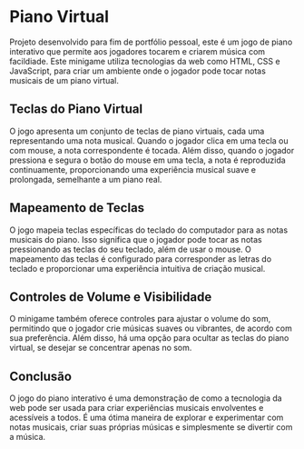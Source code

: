 # Piano Virtual

Projeto desenvolvido para fim de portfólio pessoal, este é um jogo de piano interativo que permite aos jogadores tocarem e criarem música com facildiade.
Este minigame utiliza tecnologias da web como HTML, CSS e JavaScript, para criar um ambiente onde o jogador pode tocar notas musicais de um piano virtual.

## Teclas do Piano Virtual

O jogo apresenta um conjunto de teclas de piano virtuais, cada uma representando uma nota musical. Quando o jogador clica em uma tecla ou com mouse, a nota correspondente é tocada. Além disso, quando o jogador pressiona e segura o botão do mouse em uma tecla, a nota é reproduzida continuamente, proporcionando uma experiência musical suave e prolongada, semelhante a um piano real.

## Mapeamento de Teclas

O jogo mapeia teclas específicas do teclado do computador para as notas musicais do piano. Isso significa que o jogador pode tocar as notas pressionando as teclas do seu teclado, além de usar o mouse. O mapeamento das teclas é configurado para corresponder as letras do teclado e proporcionar uma experiência intuitiva de criação musical.

## Controles de Volume e Visibilidade

O minigame também oferece controles para ajustar o volume do som, permitindo que o jogador crie músicas suaves ou vibrantes, de acordo com sua preferência. Além disso, há uma opção para ocultar as teclas do piano virtual, se desejar se concentrar apenas no som.

## Conclusão

O jogo do piano interativo é uma demonstração de como a tecnologia da web pode ser usada para criar experiências musicais envolventes e acessíveis a todos. É uma ótima maneira de explorar e experimentar com notas musicais, criar suas próprias músicas e simplesmente se divertir com a música.
